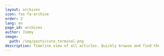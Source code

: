 ```yaml
---
layout: archives
icon: fas fa-archive
order: 3
lang: en
page_id: archives
author: Jimmy
image:
  path: /img/posts/cute_terminal.png
description: Timeline view of all articles. Quickly browse and find the technical articles you're interested in.
---
```

